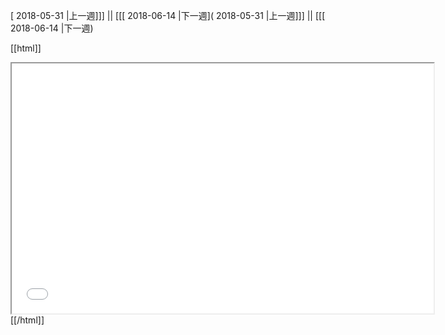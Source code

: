[ 2018-05-31 |上一週]]] || [[[ 2018-06-14 |下一週]( 2018-05-31 |上一週]]] || [[[ 2018-06-14 |下一週)



[[html]]
<iframe src='<http://pad.hackingthursday.org>  ?showControls=true&showChat=true&showLineNumbers=true&useMonospaceFont=false' width=675 height=400></iframe>
[[/html]]